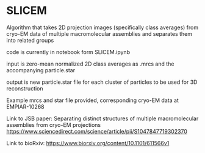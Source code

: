 # SLICEM

Algorithm that takes 2D projection images (specifically class averages) from cryo-EM data of multiple macromolecular assemblies and separates them into related groups

code is currently in notebook form SLICEM.ipynb

input is zero-mean normalized 2D class averages as .mrcs and the accompanying particle.star 

output is new particle.star file for each cluster of particles to be used for 3D reconstruction

Example mrcs and star file provided, corresponding cryo-EM data at EMPIAR-10268


Link to JSB paper:
Separating distinct structures of multiple macromolecular assemblies from cryo-EM projections
https://www.sciencedirect.com/science/article/pii/S1047847719302370

Link to bioRxiv: https://www.biorxiv.org/content/10.1101/611566v1
